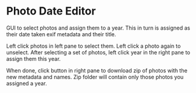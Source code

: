 # Photo Date Editor

GUI to select photos and assign them to a year.  This in turn is assigned as their date taken exif metadata and their title.

Left click photos in left pane to select them.  Left click a photo again to unselect.  After selecting a set of photos, left click year in the right pane to assign them this year.

When done, click button in right pane to download zip of photos with the new metadata and names.  Zip folder will contain only those photos you assigned a year.